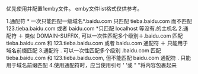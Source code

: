 优先使用并配置1emby文件。 emby文件list格式仅供参考。

1.通配符 * 一次只能匹配一级域名*.baidu.com 只匹配 tieba.baidu.com 而不匹配 123.tieba.baidu.com 或者 baidu.com *只匹配 localhost 等没有.的主机名
2.通配符 ＋ 类似 DOMAIN-SUFFIX, 可以一次性匹配多个级别＋.baidu.com 匹配 tieba.baidu.com 和 123.tieba.baidu.com 或者 baidu.com 通配符 ＋ 只能用于域名前缀匹配
3.通配符 . 可以一次性匹配多个级别 .baidu.com 匹配 tieba.baidu.com 和 123.tieba.baidu.com, 但不能匹配 baidu.com 通配符 . 只能用于域名前缀匹配
4.使用通配符时，应当使用引号 ' '或 " "将内容包裹起来